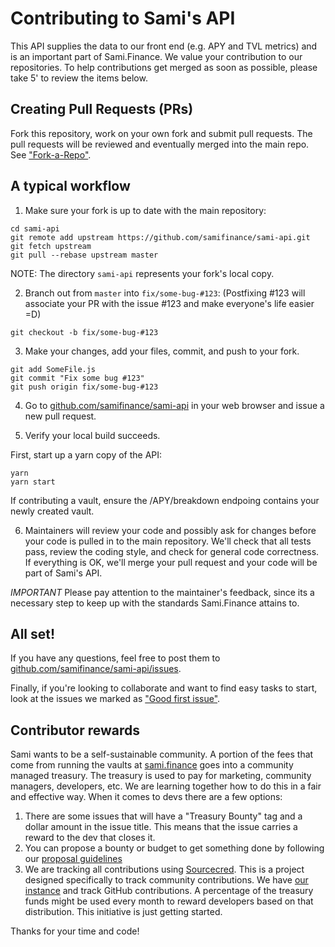 Contributing to Sami's API
=======

This API supplies the data to our front end (e.g. APY and TVL metrics) and is an important part of Sami.Finance. We value your contribution to our repositories. To help contributions get merged as soon as possible, please take 5' to review the items below.

## Creating Pull Requests (PRs)

Fork this repository, work on your own fork and submit pull requests. The pull requests will be reviewed and eventually merged into the main repo. See ["Fork-a-Repo"](https://help.github.com/articles/fork-a-repo/).

## A typical workflow

1) Make sure your fork is up to date with the main repository:

```
cd sami-api
git remote add upstream https://github.com/samifinance/sami-api.git
git fetch upstream
git pull --rebase upstream master
```
NOTE: The directory `sami-api` represents your fork's local copy.

2) Branch out from `master` into `fix/some-bug-#123`:
(Postfixing #123 will associate your PR with the issue #123 and make everyone's life easier =D)
```
git checkout -b fix/some-bug-#123
```

3) Make your changes, add your files, commit, and push to your fork.

```
git add SomeFile.js
git commit "Fix some bug #123"
git push origin fix/some-bug-#123
```

4) Go to [github.com/samifinance/sami-api](https://github.com/samifinance/sami-api) in your web browser and issue a new pull request.

5) Verify your local build succeeds. 

First, start up a yarn copy of the API:

```
yarn
yarn start
```

If contributing a vault, ensure the /APY/breakdown endpoing contains your newly created vault.   

6) Maintainers will review your code and possibly ask for changes before your code is pulled in to the main repository. We'll check that all tests pass, review the coding style, and check for general code correctness. If everything is OK, we'll merge your pull request and your code will be part of Sami's API.

*IMPORTANT* Please pay attention to the maintainer's feedback, since its a necessary step to keep up with the standards Sami.Finance attains to.

## All set!

If you have any questions, feel free to post them to [github.com/samifinance/sami-api/issues](https://github.com/samifinance/sami-api/issues).

Finally, if you're looking to collaborate and want to find easy tasks to start, look at the issues we marked as ["Good first issue"](https://github.com/samifinance/sami-api/issues?q=label%3A%22good+first+issue%22).

## Contributor rewards 

Sami wants to be a self-sustainable community. A portion of the fees that come from running the vaults at [sami.finance](https://app.sami.finance) goes into a community managed treasury. The treasury is used to pay for marketing, community managers, developers, etc. We are learning together how to do this in a fair and effective way. When it comes to devs there are a few options: 

1. There are some issues that will have a "Treasury Bounty" tag and a dollar amount in the issue title. This means that the issue carries a reward to the dev that closes it. 
2. You can propose a bounty or budget to get something done by following our [proposal guidelines](PROPOSAL_GUIDELINES.md)
3. We are tracking all contributions using [Sourcecred](https://sourcecred.io/). This is a project designed specifically to track community contributions. We have [our instance](https://sami.finance/sami-cred/#/explorer) and track GitHub contributions. A percentage of the treasury funds might be used every month to reward developers based on that distribution. This initiative is just getting started.

Thanks for your time and code!
